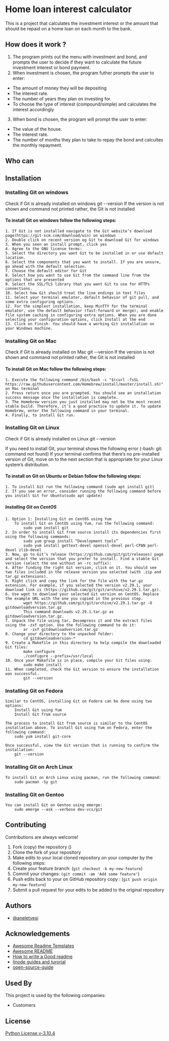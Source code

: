 # Home loan interest calculator
This is a project that calculates the investment interest or the amount that should be repaid on a home loan on each month to the bank. 

## How does it work ?
1. The program prints out the menu with investment and bond, and prompts the user to decide if they want to calculate the future investment interest or bond payment.
2. When investment is chosen, the program futher prompts the user to enter:
 * The amount of money they will be depositing 
 * The interest rate.
 * The number of years they plan on investing for.
 * To choose the type of interest (compound/simple) and calculates the interest accordingly
3. When bond is chosen, the program will prompt the user to enter:
 * The value of the house.
 * The interest rate.
 * The number of months they plan to take to repay the bond and calcultes the monthly repayment.

## Who can 

  


## Installation

### Installing Git on windows
Check if Git is already installed on windows
    git  --version
If the version is not shown and command not printed rather, the Git is not installed

#### To install Git on windows follow the following steps:
    1. If Git is not installed navigate to the Git website’s download page(https://git-scm.com/download/win) on windows
    2. Double click on recent version og Git to download Git for windows
    3. When you seen an install prompt, click yes
    4. Agree to the GNU license terms:
    5. Select the directory you want Git to be installed in or use default location.
    6. Select the components that you want to install. If you are unsure, go ahead with the default selection.
    7. Choose the default editor for Git
    8. Select how you want to use Git from the command line from the options that are presented
    9. Select the SSL/TLS library that you want Git to use for HTTPs connections.
    10. Select how Git should treat the line endings in text files
    11. Select your terminal emulator, default behavior of git pull, and some extra configuring options.
    12. For the simplest installation, keep MinTTY for the terminal emulator, use the default behavior (fast-forward or merge), and enable file system caching in configuring extra options. When you are done selecting your configuration options, click Install at the end
    13. Click on Finish. You should have a working Git installation on your Windows machine.


### Installing Git on Mac
Check if Git is already installed on Mac
    git  --version
If the version is not shown and command not printed rather, the Git is not installed

#### To install Git on Mac follow the following steps:
    1. Execute the following command /bin/bash -c "$(curl -fsSL https://raw.githubusercontent.com/Homebrew/install/master/install.sh)" on Mac terminal
    2. Press return once you are prompted. You should see an installation success message once the installation is complete.
    3. The Homebrew version you just installed may not be the most recent stable build. Therefore, it’s a good practice to update it. To update Homebrew, enter the following command in your terminal.
    4. Finally, to install Git run.

### Installing Git on Linux
Check if Git is already installed on Linux
    git  --version

If you need to install Git, your terminal shows the following error (-bash: git: command not found)
If your terminal confirms that there’s no pre-installed version of Git, move on to the next section that is appropriate for your Linux system’s distribution.

#### To install on Git on Ubuntu or Debian follow the following steps:
    1. To install Git run the following command (sudo apt install git)
    2. If you see an error, consider running the following command before you install Git for Ubuntu(sudo apt update)

##### Installing Git on CentOS
    1. Option 1: Installing Git on CentOS using Yum
        To install Git on CentOS using Yum, run the following command:
            sudo yum install git
    2. In order to install Git from source install its dependencies first using the following commands:
            sudo yum group install “Development tools”
            sudo yum install gettext-devel openssl-devel perl-CPAN perl-devel zlib-devel
    3. Now, go to Git’s release (https://github.com/git/git/releases) page and select the version that you prefer to install. Find a stable Git version (select the one without an -rc suffix):
    4. After finding the right Git version, click on it. You should see two files included in the release version you selected (with .zip and tar.gz extensions).
    5. Right click and copy the link for the file with the tar.gz extension. For example, if you selected the version v2.29.1, your download link is (https://github.com/git/git/archive/v2.29.1.tar.gz).
    6. Use wget to download your selected Git version on CentOS. Replace the example URL with the one you copied in the previous step.
            wget https://github.com/git/git/archive/v2.29.1.tar.gz -O gitdownloadversion.tar.gz
            This command downloads v2.29.1.tar.gz as gitdownloadversion.tar.gz.
    7. Unpack the file using tar. Decompress it and the extract files using the -zxf option. Use the following command to do it:
            ar -zxf gitdownloadversion.tar.gz
    8. Change your directory to the unpacked folder:
            cd gitdownloadversion-*
    9. Create a Makefile in this directory to help compile the downloaded Git files:
            make configure
            ./configure --prefix=/usr/local
    10. Once your Makefile is in place, compile your Git files using:
            sudo make install
    11. When completed, check the Git version to ensure the installation was successful.
            git --version

### Installing Git on Fedora
    Similar to CentOS, installing Git on Fedora can be done using two options:
        Install Git using Yum
        Install Git from source

    The process to install Git from source is similar to the CentOS installation above. To install Git using Yum on Fedora, enter the following command:
        sudo yum install git-core

    Once successful, view the Git version that is running to confirm the installation:
        git --version

### Installing Git on Arch Linux
    To install Git on Arch Linux using pacman, run the following command:
        sudo pacman -Sy git

### Installing Git on Gentoo
    You can install Git on Gentoo using emerge:
        sudo emerge --ask --verbose dev-vcs/git
 




## Contributing

Contributions are always welcome!

1. Fork (copy) the repository ()
2. Clone the fork of your repository
3. Make edits to your local cloned repository on your computer by the following steps:
4. Create your feature branch: (`git checkout -b my-new-feature`)
5. Commit your changes: `(git commit -am 'Add some feature'`)
6. Push edits back to your on GitHub repository copy : (`git push origin my-new-feature`)
7. Submit a pull request  for your edits to be added to the original repository


## Authors

- [@aneletyesi](https://www.github.com/shakes1520)


## Acknowledgements

 - [Awesome Readme Templates](https://awesomeopensource.com/project/elangosundar/awesome-README-templates)
 - [Awesome README](https://github.com/matiassingers/awesome-readme)
 - [How to write a Good readme](https://bulldogjob.com/news/449-how-to-write-a-good-readme-for-your-github-project)
 - [linode guides and turorial](https://www.linode.com/docs/guides/)
 - [open-source-guide](https://github.com/18F/open-source-guide/blob/18f-pages/pages/making-readmes-readable.md)
## Used By

This project is used by the following companies:

- Customers 



## License

[Python License v-3.10.4](https://docs.python.org/3/license.html#psf-license-agreement-for-python-release)
